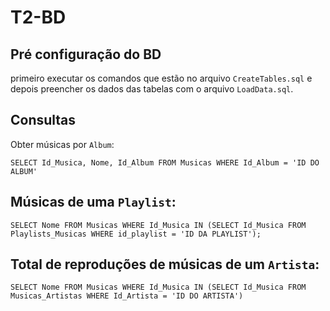 # T2-BD

## Pré configuração do BD
primeiro executar os comandos que estão no arquivo `CreateTables.sql` e depois preencher os dados das tabelas com o arquivo `LoadData.sql`.

## Consultas
Obter músicas por `Album`:
```
SELECT Id_Musica, Nome, Id_Album FROM Musicas WHERE Id_Album = 'ID DO ALBUM'
```

## Músicas de uma `Playlist`:
```
SELECT Nome FROM Musicas WHERE Id_Musica IN (SELECT Id_Musica FROM Playlists_Musicas WHERE id_playlist = 'ID DA PLAYLIST');
```

## Total de reproduções de músicas de um `Artista`:
```
SELECT Nome FROM Musicas WHERE Id_Musica IN (SELECT Id_Musica FROM Musicas_Artistas WHERE Id_Artista = 'ID DO ARTISTA')
```
